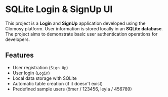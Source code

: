 # SQLite Login & SignUp UI

This project is a **Login** and **SignUp** application developed using the Clomosy platform. User information is stored locally in an **SQLite database**. The project aims to demonstrate basic user authentication operations for developers.

## Features

- User registration (`Sign Up`)
- User login (`Login`)
- Local data storage with SQLite
- Automatic table creation (if it doesn't exist)
- Predefined sample users (ömer / 123456, leyla / 456789)
